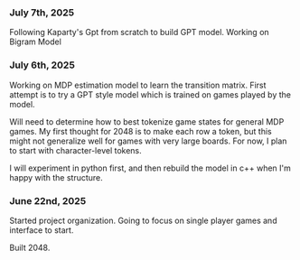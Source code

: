 ### July 7th, 2025

Following Kaparty's Gpt from scratch to build GPT model. Working on Bigram Model

### July 6th, 2025

Working on MDP estimation model to learn the transition matrix. First attempt is to try a GPT style model which is trained on games played by the model.

Will need to determine how to best tokenize game states for general MDP games. My first thought for 2048 is to make each row a token, but this might not generalize well for games with very large boards. For now, I plan to start with character-level tokens.

I will experiment in python first, and then rebuild the model in c++ when I'm happy with the structure.

### June 22nd, 2025

Started project organization.
Going to focus on single player games and interface to start.

Built 2048.